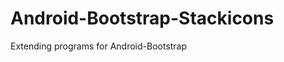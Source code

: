Android-Bootstrap-Stackicons
============================

Extending programs for Android-Bootstrap
